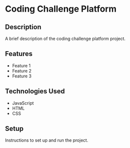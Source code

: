 # Coding Challenge Platform

## Description

A brief description of the coding challenge platform project.

## Features

- Feature 1
- Feature 2
- Feature 3

## Technologies Used

- JavaScript
- HTML
- CSS

## Setup

Instructions to set up and run the project.
